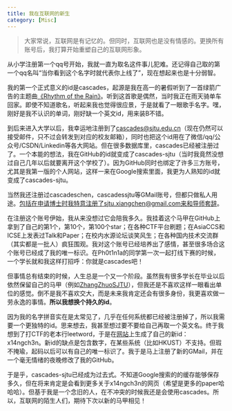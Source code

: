 ```yaml
---
title: 我在互联网的新生
category: [Misc]
---
```


> 大家常说，互联网是有记忆的。但同时，互联网也是没有情感的。更换所有账号后，我打算开始重塑自己的互联网形象。

从小学注册第一个qq号开始，我就一直为取名这件事儿犯难。还记得自己取的第一个qq名叫“当你看到这个名字时就代表你上线了”，现在想起来也是十分弱智。

我的第一个正式意义的id是cascades，起源是我在高一的暑假听到了一首绿箭广告的主题曲[《Rhythm of the Rain》](https://en.wikipedia.org/wiki/Rhythm_of_the_Rain)。听到这首歌是偶然，当时我正在雨天骑单车回家。即使不知道歌名，听起来我也觉得很应景，于是就看了一眼歌手名字。嘿，刚好是我不认识的单词，刚好缺一个英文id，用来装B不错。

到后来进入大学以后，我幸运地注册到了[cascades@sjtu.edu.cn](mailto:cascades@sjtu.edu.cn)（现在仍然可以接受邮件，只不过会转发到对应的校友邮箱），同时也把这个id用在了微信/qq/公众号/CSDN/Linkedin等各大网站。但在很多数据库里，cascades已经被注册过了。一个本能的想法，我在GitHub的id就变成了cascades-sjtu（当时我竟然没想过自己几年以后就要离开这个学校了）。因为GitHub同时也绑定了许多三方账号，尤其是我第一版的个人网站，这样一来在Google搜索里面，我更为人熟知的id就变成了cascades-sjtu。

当然我还注册过cascadeschen，cascadessjtu等GMail账号，但都只做私人用途。包括在申请博士时我特意注册了sjtu.xiangchen@gmail.com来和导师套辞。

在注册这个账号伊始，我从来没想过它会陪我多久。我挂着这个马甲在GitHub上拿到了自己的第1个，第10个，第100个star；在各种CTF平台刷题；在AsiaCCS和ICSE上发表过Talk和Paper；在校内水源论坛谈笑风生；在各种国内技术交流群（其实都是一批人）疯狂围观。我对这个账号已经培养出了感情，甚至很多场合这个账号已经成了我的唯一标识。在Ph0t1n1a的同学第一次一起打线下赛的时候，一个学长就和我这样打招呼：你就是cascades吧！

但事情总有结束的时候，人生总是一个又一个阶段。虽然我有很多学长在毕业以后依然保留自己的马甲（例如[ZhangZhuoSJTU](https://github.com/ZhangZhuoSJTU)），但我还是不喜欢这样一眼看出单位的感觉。倒不是我不喜欢交大，而是未来我肯定还会有很多身份，我更喜欢做一劳永逸的事情。**所以我想换个持久的id**。

因为我的名字拼音实在是太常见了，几乎在任何系统都已经被注册掉了，所以我需要一个更独特的id。思来想去，我甚至想过要不要给自己再取一个英文名。终于我想到了打CTF的老本行leetword，于是在[网站](https://www.robertecker.com/hp/research/leet-converter.php)上生成了自己的新id：x14ngch3n。新id的缺点是包含数字，在某些系统（比如HKUST）不支持。但瑕不掩瑜，起码以后可以有自己的唯一标识了。我于是马上注册了新的GMail，并在一个毫无情绪的夜晚修改了我的GitHub。

于是乎，cascades-sjtu已经成为过去式。不知道Google搜索的的缓存能够保存多久，但在将来肯定是会看到更多关于x14ngch3n的网页（希望是更多的paper哈哈哈）。但基于我是一个念旧的人，在不冲突的时候我还是会使用cascades。所以，互联网的陌生人们，期待下次以新的马甲相见！